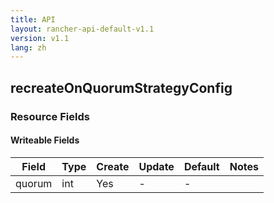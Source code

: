 ```yaml
---
title: API
layout: rancher-api-default-v1.1
version: v1.1
lang: zh
---
```


## recreateOnQuorumStrategyConfig



### Resource Fields

#### Writeable Fields

Field | Type | Create | Update | Default | Notes
---|---|---|---|---|---
quorum | int | Yes | - | - | 



<br>
